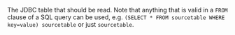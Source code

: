 The JDBC table that should be read. Note that anything that is valid in a `FROM` clause of a SQL query can be used, e.g. `(SELECT * FROM sourcetable WHERE key=value) sourcetable` or just `sourcetable`.